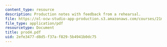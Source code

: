 ```yaml
---
content_type: resource
description: Production notes with feedback from a rehearsal.
file: https://ol-ocw-studio-app-production.s3.amazonaws.com/courses/21m-873-theater-arts-topics-suburbia-january-iap-2008/2efe3477d8d5f37af8295b4941b0dc75_prod4.pdf
file_type: application/pdf
resourcetype: Document
title: prod4.pdf
uid: 2efe3477-d8d5-f37a-f829-5b4941b0dc75
---
```


